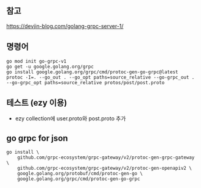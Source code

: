 ## 참고
<https://devjin-blog.com/golang-grpc-server-1/>


## 명령어
```
go mod init go-grpc-v1
go get -u google.golang.org/grpc
go install google.golang.org/grpc/cmd/protoc-gen-go-grpc@latest
protoc -I=. --go_out . --go_opt paths=source_relative --go-grpc_out . --go-grpc_opt paths=source_relative protos/post/post.proto
```

## 테스트 (ezy 이용)
- ezy collection에 user.proto와 post.proto 추가

## go grpc for json
```
go install \
    github.com/grpc-ecosystem/grpc-gateway/v2/protoc-gen-grpc-gateway \
    github.com/grpc-ecosystem/grpc-gateway/v2/protoc-gen-openapiv2 \
    google.golang.org/protobuf/cmd/protoc-gen-go \
    google.golang.org/grpc/cmd/protoc-gen-go-grpc
```